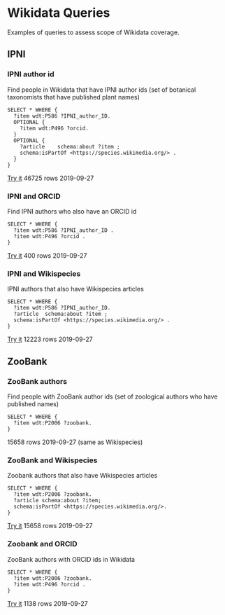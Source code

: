 # Wikidata Queries 

Examples of queries to assess scope of Wikidata coverage.

## IPNI

### IPNI author id

Find people in Wikidata that have IPNI author ids (set of botanical taxonomists that have published plant names)

```
SELECT * WHERE {
  ?item wdt:P586 ?IPNI_author_ID.
  OPTIONAL { 
    ?item wdt:P496 ?orcid.
  }
  OPTIONAL { 
    ?article 	schema:about ?item ;
    schema:isPartOf <https://species.wikimedia.org/> .
  }
}
```

[Try it](https://w.wiki/8yL) 46725 rows 2019-09-27

### IPNI and ORCID

Find IPNI authors who also have an ORCID id

```
SELECT * WHERE {
  ?item wdt:P586 ?IPNI_author_ID .
  ?item wdt:P496 ?orcid .
}
```

[Try it](https://w.wiki/8yN) 400 rows 2019-09-27

### IPNI and Wikispecies

IPNI authors that also have Wikispecies articles

```
SELECT * WHERE {
  ?item wdt:P586 ?IPNI_author_ID.
  ?article 	schema:about ?item ;
  schema:isPartOf <https://species.wikimedia.org/> .
}
```

[Try it](https://w.wiki/8yQ) 12223 rows 2019-09-27


## ZooBank

### ZooBank authors

Find people with ZooBank author ids (set of zoological authors who have published names)

```
SELECT * WHERE {
  ?item wdt:P2006 ?zoobank.
}
```
15658 rows 2019-09-27 (same as Wikispecies)

### ZooBank and Wikispecies

Zoobank authors that also have Wikispecies articles

```
SELECT * WHERE {
  ?item wdt:P2006 ?zoobank.
  ?article schema:about ?item;
  schema:isPartOf <https://species.wikimedia.org/>.
}
```

[Try it](https://w.wiki/8yT) 15658 rows 2019-09-27


### Zoobank and ORCID

ZooBank authors with ORCID ids in Wikidata

```
SELECT * WHERE {
  ?item wdt:P2006 ?zoobank.
  ?item wdt:P496 ?orcid .
}
```

[Try it](https://w.wiki/8yW) 1138 rows 2019-09-27